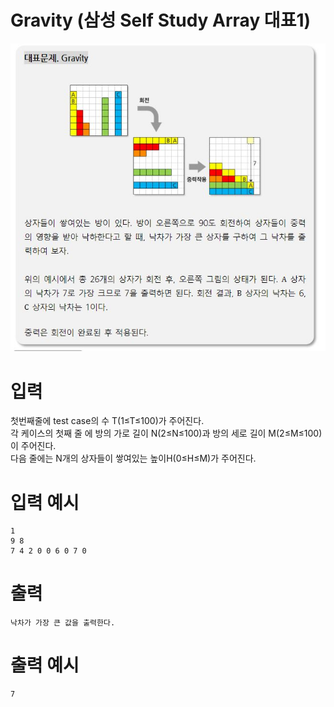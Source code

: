 # Gravity (삼성 Self Study Array 대표1)

![](./Gravity.JPG)

# 입력

첫번째줄에 test case의 수 T(1≤T≤100)가 주어진다. <br>
각 케이스의 첫째 줄 에 방의 가로 길이 N(2≤N≤100)과 방의 세로 길이 M(2≤M≤100)이 주어진다. <br>
다음 줄에는 N개의 상자들이 쌓여있는 높이H(0≤H≤M)가 주어진다.

# 입력 예시
```
1
9 8
7 4 2 0 0 6 0 7 0
```
# 출력
```
낙차가 가장 큰 값을 출력한다.
```

# 출력 예시 
```
7
```
